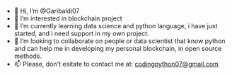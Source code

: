 - 👋 Hi, I’m @Garibaldi07
- 👀 I’m interested in blockchain project
- 🌱 I’m currently learning data science and python language, i have just started, and i need support in my own project.
- 💞️ I’m looking to collaborate on people or data scientist that know python and can help me in developing my personal blockchain, in open source methods.
- 📫 Please, don't esitate to contact me at: codingpython07@gmail.com
